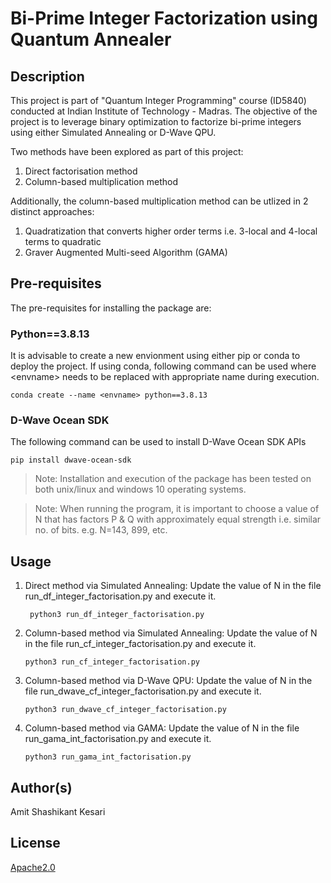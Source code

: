 # Bi-Prime Integer Factorization using Quantum Annealer

## Description
This project is part of "Quantum Integer Programming" course (ID5840) conducted at Indian Institute of Technology - Madras. The objective of the project is to leverage binary optimization to factorize bi-prime integers using either Simulated Annealing or D-Wave QPU.

Two methods have been explored as part of this project:
1. Direct factorisation method
2. Column-based multiplication method

Additionally, the column-based multiplication method can be utlized in 2 distinct approaches: 
1. Quadratization that converts higher order terms i.e. $3$-local and $4$-local terms to quadratic
2. Graver Augmented Multi-seed Algorithm (GAMA)

## Pre-requisites
The pre-requisites for installing the package are:

### Python==3.8.13
It is advisable to create a new envionment using either pip or conda to deploy the project. 
If using conda, following command can be used where \<envname> needs to be replaced with appropriate name during execution. 
    
    conda create --name <envname> python==3.8.13 

### D-Wave Ocean SDK
The following command can be used to install D-Wave Ocean SDK APIs

    pip install dwave-ocean-sdk

> Note: Installation and execution of the package has been tested on both unix/linux and windows 10 operating systems.

> Note: When running the program, it is important to choose a value of N that has factors P & Q with approximately equal strength i.e. similar no. of bits. e.g. N=143, 899, etc.

## Usage
1. Direct method via Simulated Annealing: Update the value of N in the file run_df_integer_factorisation.py and execute it.

        python3 run_df_integer_factorisation.py
   
2. Column-based method via Simulated Annealing: Update the value of N in the file run_cf_integer_factorisation.py and execute it.

       python3 run_cf_integer_factorisation.py
   
3. Column-based method via D-Wave QPU: Update the value of N in the file run_dwave_cf_integer_factorisation.py and execute it.

       python3 run_dwave_cf_integer_factorisation.py
   
4. Column-based method via GAMA: Update the value of N in the file run_gama_int_factorisation.py and execute it.

       python3 run_gama_int_factorisation.py

## Author(s)

Amit Shashikant Kesari

## License
[Apache2.0](https://opensource.org/licenses/Apache-2.0)
